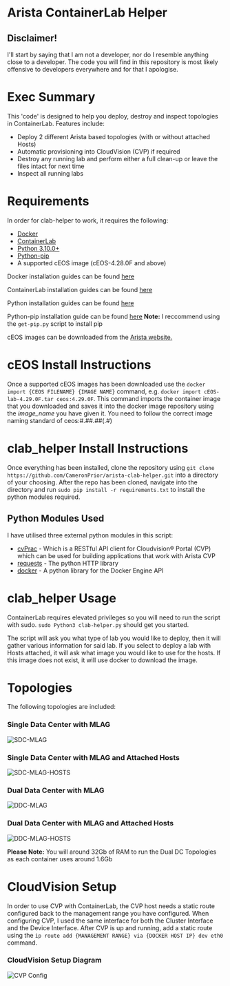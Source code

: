 # Arista ContainerLab Helper

## Disclaimer!
I'll start by saying that I am not a developer, nor do I resemble anything close to a developer.
The code you will find in this repository is most likely offensive to developers everywhere and for that I apologise.

# Exec Summary
This 'code' is designed to help you deploy, destroy and inspect topologies in ContainerLab.
Features include:
- Deploy 2 different Arista based topologies (with or without attached Hosts)
- Automatic provisioning into CloudVision (CVP) if required
- Destroy any running lab and perform either a full clean-up or leave the files intact for next time
- Inspect all running labs

# Requirements
In order for clab-helper to work, it requires the following:
 - [Docker](https://docker.com)
 - [ContainerLab](https://containerlab.dev/)
 - [Python 3.10.0+](https://www.python.org/)
 - [Python-pip](https://pypi.org/project/pip/)
 - A supported cEOS image (cEOS-4.28.0F and above)
 

Docker installation guides can be found [here](https://docs.docker.com/engine/install/)

ContainerLab installation guides can be found [here](https://containerlab.dev/install/)

Python installation guides can be found [here](https://wiki.python.org/moin/BeginnersGuide/Download)

Python-pip installation guide can be found [here](https://pip.pypa.io/en/stable/installation/)
**Note:** I reccommend using the `get-pip.py` script to install pip

cEOS images can be downloaded from the [Arista website.](https://www.arista.com/en/support/software-download)

# cEOS Install Instructions
Once a supported cEOS images has been downloaded use the `docker import {CEOS FILENAME} {IMAGE NAME}` command, e.g. `docker import cEOS-lab-4.29.0F.tar ceos:4.29.0F`.
This command imports the container image that you downloaded and saves it into the docker image repository using the *image_name* you have given it.
You need to follow the correct image naming standard of ceos:#.##.##(.#)

# clab_helper Install Instructions
Once everything has been installed, clone the repository using `git clone https://github.com/CameronPrior/arista-clab-helper.git` into a directory of your choosing.
After the repo has been cloned, navigate into the directory and run `sudo pip install -r requirements.txt` to install the python modules required. 

## Python Modules Used
I have utilised three external python modules in this script:
- [cvPrac](https://github.com/aristanetworks/cvprac) - Which is a RESTful API client for Cloudvision® Portal (CVP) which can be used for building applications that work with Arista CVP
- [requests](https://pypi.org/project/requests/) - The python HTTP library
- [docker](https://pypi.org/project/docker/) - A python library for the Docker Engine API

# clab_helper Usage
ContainerLab requires elevated privileges so you will need to run the script with sudo.
`sudo Python3 clab-helper.py` should get you started.

The script will ask you what type of lab you would like to deploy, then it will gather various information for said lab.
If you select to deploy a lab with Hosts attached, it will ask what image you would like to use for the hosts.
If this image does not exist, it will use docker to download the image.


# Topologies
The following topologies are included:

### Single Data Center with MLAG
![SDC-MLAG](https://user-images.githubusercontent.com/680877/222593712-17c56723-d3e8-4902-a2a1-673cda7629b0.png)

### Single Data Center with MLAG and Attached Hosts
![SDC-MLAG-HOSTS](https://user-images.githubusercontent.com/680877/222593900-6bdf43f1-1579-436a-b966-a2e9227a379e.png)

### Dual Data Center with MLAG
![DDC-MLAG](https://user-images.githubusercontent.com/680877/222652486-0c9a11cf-65d3-409b-b79d-709262638057.png)

### Dual Data Center with MLAG and Attached Hosts
![DDC-MLAG-HOSTS](https://user-images.githubusercontent.com/680877/222652533-d089356c-ed29-49d0-a8d8-740d444ade47.png)

**Please Note:** You will around 32Gb of RAM to run the Dual DC Topologies as each container uses around 1.6Gb


# CloudVision Setup
In order to use CVP with ContainerLab, the CVP host needs a static route configured back to the management range you have configured.
When configuring CVP, I used the same interface for both the Cluster Interface and the Device Interface.
After CVP is up and running, add a static route using the `ip route add {MANAGEMENT RANGE} via {DOCKER HOST IP} dev eth0` command.

### CloudVision Setup Diagram
![CVP Config](https://user-images.githubusercontent.com/680877/222660607-a5fa8d7a-d500-43aa-9400-3a24ed21c60d.png)

